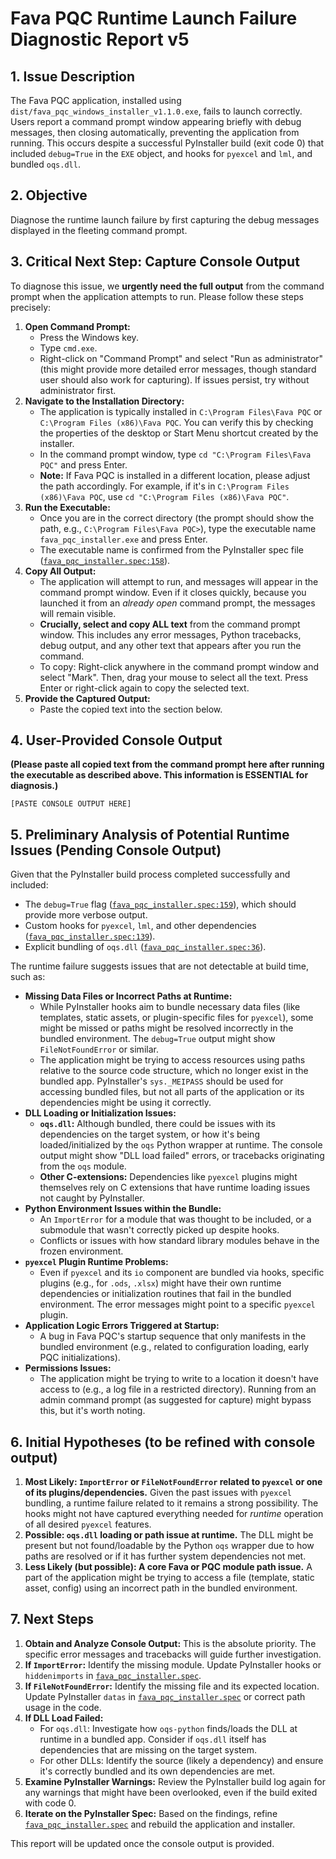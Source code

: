 # Fava PQC Runtime Launch Failure Diagnostic Report v5

## 1. Issue Description

The Fava PQC application, installed using `dist/fava_pqc_windows_installer_v1.1.0.exe`, fails to launch correctly. Users report a command prompt window appearing briefly with debug messages, then closing automatically, preventing the application from running. This occurs despite a successful PyInstaller build (exit code 0) that included `debug=True` in the `EXE` object, and hooks for `pyexcel` and `lml`, and bundled `oqs.dll`.

## 2. Objective

Diagnose the runtime launch failure by first capturing the debug messages displayed in the fleeting command prompt.

## 3. Critical Next Step: Capture Console Output

To diagnose this issue, we **urgently need the full output** from the command prompt when the application attempts to run. Please follow these steps precisely:

1.  **Open Command Prompt:**
    *   Press the Windows key.
    *   Type `cmd.exe`.
    *   Right-click on "Command Prompt" and select "Run as administrator" (this might provide more detailed error messages, though standard user should also work for capturing). If issues persist, try without administrator first.
2.  **Navigate to the Installation Directory:**
    *   The application is typically installed in `C:\Program Files\Fava PQC` or `C:\Program Files (x86)\Fava PQC`. You can verify this by checking the properties of the desktop or Start Menu shortcut created by the installer.
    *   In the command prompt window, type `cd "C:\Program Files\Fava PQC"` and press Enter.
    *   **Note:** If Fava PQC is installed in a different location, please adjust the path accordingly. For example, if it's in `C:\Program Files (x86)\Fava PQC`, use `cd "C:\Program Files (x86)\Fava PQC"`.
3.  **Run the Executable:**
    *   Once you are in the correct directory (the prompt should show the path, e.g., `C:\Program Files\Fava PQC>`), type the executable name `fava_pqc_installer.exe` and press Enter.
    *   The executable name is confirmed from the PyInstaller spec file ([`fava_pqc_installer.spec:158`](fava_pqc_installer.spec:158)).
4.  **Copy All Output:**
    *   The application will attempt to run, and messages will appear in the command prompt window. Even if it closes quickly, because you launched it from an *already open* command prompt, the messages will remain visible.
    *   **Crucially, select and copy ALL text** from the command prompt window. This includes any error messages, Python tracebacks, debug output, and any other text that appears after you run the command.
    *   To copy: Right-click anywhere in the command prompt window and select "Mark". Then, drag your mouse to select all the text. Press Enter or right-click again to copy the selected text.
5.  **Provide the Captured Output:**
    *   Paste the copied text into the section below.

## 4. User-Provided Console Output

**(Please paste all copied text from the command prompt here after running the executable as described above. This information is ESSENTIAL for diagnosis.)**

```
[PASTE CONSOLE OUTPUT HERE]
```

## 5. Preliminary Analysis of Potential Runtime Issues (Pending Console Output)

Given that the PyInstaller build process completed successfully and included:
*   The `debug=True` flag ([`fava_pqc_installer.spec:159`](fava_pqc_installer.spec:159)), which should provide more verbose output.
*   Custom hooks for `pyexcel`, `lml`, and other dependencies ([`fava_pqc_installer.spec:139`](fava_pqc_installer.spec:139)).
*   Explicit bundling of `oqs.dll` ([`fava_pqc_installer.spec:36`](fava_pqc_installer.spec:36)).

The runtime failure suggests issues that are not detectable at build time, such as:

*   **Missing Data Files or Incorrect Paths at Runtime:**
    *   While PyInstaller hooks aim to bundle necessary data files (like templates, static assets, or plugin-specific files for `pyexcel`), some might be missed or paths might be resolved incorrectly in the bundled environment. The `debug=True` output might show `FileNotFoundError` or similar.
    *   The application might be trying to access resources using paths relative to the source code structure, which no longer exist in the bundled app. PyInstaller's `sys._MEIPASS` should be used for accessing bundled files, but not all parts of the application or its dependencies might be using it correctly.
*   **DLL Loading or Initialization Issues:**
    *   **`oqs.dll`:** Although bundled, there could be issues with its dependencies on the target system, or how it's being loaded/initialized by the `oqs` Python wrapper at runtime. The console output might show "DLL load failed" errors, or tracebacks originating from the `oqs` module.
    *   **Other C-extensions:** Dependencies like `pyexcel` plugins might themselves rely on C extensions that have runtime loading issues not caught by PyInstaller.
*   **Python Environment Issues within the Bundle:**
    *   An `ImportError` for a module that was thought to be included, or a submodule that wasn't correctly picked up despite hooks.
    *   Conflicts or issues with how standard library modules behave in the frozen environment.
*   **`pyexcel` Plugin Runtime Problems:**
    *   Even if `pyexcel` and its `io` component are bundled via hooks, specific plugins (e.g., for `.ods`, `.xlsx`) might have their own runtime dependencies or initialization routines that fail in the bundled environment. The error messages might point to a specific `pyexcel` plugin.
*   **Application Logic Errors Triggered at Startup:**
    *   A bug in Fava PQC's startup sequence that only manifests in the bundled environment (e.g., related to configuration loading, early PQC initializations).
*   **Permissions Issues:**
    *   The application might be trying to write to a location it doesn't have access to (e.g., a log file in a restricted directory). Running from an admin command prompt (as suggested for capture) might bypass this, but it's worth noting.

## 6. Initial Hypotheses (to be refined with console output)

1.  **Most Likely: `ImportError` or `FileNotFoundError` related to `pyexcel` or one of its plugins/dependencies.** Given the past issues with `pyexcel` bundling, a runtime failure related to it remains a strong possibility. The hooks might not have captured everything needed for *runtime* operation of all desired `pyexcel` features.
2.  **Possible: `oqs.dll` loading or path issue at runtime.** The DLL might be present but not found/loadable by the Python `oqs` wrapper due to how paths are resolved or if it has further system dependencies not met.
3.  **Less Likely (but possible): A core Fava or PQC module path issue.** A part of the application might be trying to access a file (template, static asset, config) using an incorrect path in the bundled environment.

## 7. Next Steps

1.  **Obtain and Analyze Console Output:** This is the absolute priority. The specific error messages and tracebacks will guide further investigation.
2.  **If `ImportError`:** Identify the missing module. Update PyInstaller hooks or `hiddenimports` in [`fava_pqc_installer.spec`](fava_pqc_installer.spec).
3.  **If `FileNotFoundError`:** Identify the missing file and its expected location. Update PyInstaller `datas` in [`fava_pqc_installer.spec`](fava_pqc_installer.spec) or correct path usage in the code.
4.  **If DLL Load Failed:**
    *   For `oqs.dll`: Investigate how `oqs-python` finds/loads the DLL at runtime in a bundled app. Consider if `oqs.dll` itself has dependencies that are missing on the target system.
    *   For other DLLs: Identify the source (likely a dependency) and ensure it's correctly bundled and its own dependencies are met.
5.  **Examine PyInstaller Warnings:** Review the PyInstaller build log again for any warnings that might have been overlooked, even if the build exited with code 0.
6.  **Iterate on the PyInstaller Spec:** Based on the findings, refine [`fava_pqc_installer.spec`](fava_pqc_installer.spec) and rebuild the application and installer.

This report will be updated once the console output is provided.